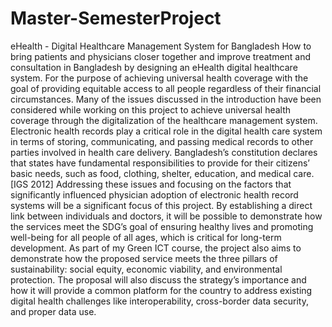  # Master-SemesterProject
eHealth - Digital Healthcare Management System for Bangladesh
How to bring patients and physicians closer together and improve treatment and consultation in Bangladesh by designing an eHealth digital healthcare system.
For the purpose of achieving universal health coverage with the goal of providing equitable access to all people regardless of their financial circumstances. Many of the issues discussed in the introduction have been considered while working on this project to achieve universal health coverage through the digitalization of the healthcare management system. Electronic health records play a critical role in the digital health care system in terms of storing, communicating, and passing medical records to other parties involved in health care delivery. Bangladesh’s constitution declares that states have fundamental responsibilities to provide for their citizens’ basic needs, such as food, clothing, shelter, education, and medical care. [IGS 2012] Addressing these issues and focusing on the factors that significantly influenced physician adoption of electronic health record systems will be a significant focus of this project. By establishing a direct link between individuals and doctors, it will be possible to demonstrate how the services meet the SDG’s goal of ensuring healthy lives and promoting well-being for all people of all ages, which is critical for long-term development. As part of my Green ICT course, the project also aims to demonstrate how the proposed service meets the three pillars of sustainability: social equity, economic viability, and environmental protection. The proposal will also discuss the strategy’s importance and how it will provide a common platform for the country to address existing digital health challenges like interoperability, cross-border data security, and proper data use.
